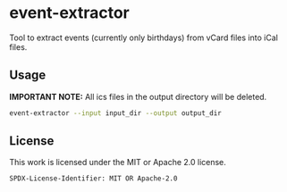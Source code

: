# event-extractor
Tool to extract events (currently only birthdays) from vCard files into iCal files.

## Usage
**IMPORTANT NOTE:** All ics files in the output directory will be deleted.

```bash
event-extractor --input input_dir --output output_dir
```

## License

This work is licensed under the MIT or Apache 2.0 license.

`SPDX-License-Identifier: MIT OR Apache-2.0`